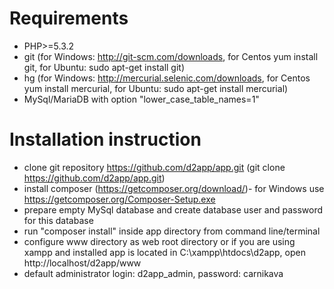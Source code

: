 Requirements
===========
* PHP>=5.3.2
* git (for Windows: http://git-scm.com/downloads, for Centos yum install git, for Ubuntu: sudo apt-get install git)
* hg (for Windows: http://mercurial.selenic.com/downloads, for Centos yum install mercurial, for Ubuntu: sudo apt-get install mercurial)
* MySql/MariaDB with option "lower_case_table_names=1"

Installation instruction
==========
* clone git repository https://github.com/d2app/app.git (git clone https://github.com/d2app/app.git)
* install composer (https://getcomposer.org/download/)- for Windows use https://getcomposer.org/Composer-Setup.exe
* prepare empty MySql database and create database user and password for this database
* run "composer install" inside app directory from command line/terminal
* configure www directory as web root directory or if you are using xampp and installed app is located in C:\xampp\htdocs\d2app, open http://localhost/d2app/www
* default administrator login: d2app_admin, password: carnikava
 